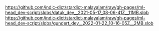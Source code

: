 https://github.com/indic-dict/stardict-malayalam/raw/gh-pages/ml-head_dev-script/slobs/datuk_dev__2021-05-17_08-06-41Z__11MB.slob  
https://github.com/indic-dict/stardict-malayalam/raw/gh-pages/ml-head_dev-script/slobs/gundert_dev__2022-01-22_10-16-05Z__2MB.slob  
